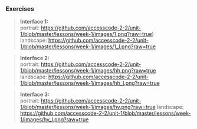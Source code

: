 ### Exercises

> **Interface 1:**  
portrait: https://github.com/accesscode-2-2/unit-1/blob/master/lessons/week-1/images/1.png?raw=true)    
landscape: https://github.com/accesscode-2-2/unit-1/blob/master/lessons/week-1/images/1_l.png?raw=true

> **Interface 2:**  
portrait: https://github.com/accesscode-2-2/unit-1/blob/master/lessons/week-1/images/hh.png?raw=true  
landscape: https://github.com/accesscode-2-2/unit-1/blob/master/lessons/week-1/images/hh_l.png?raw=true

> **Interface 3:**   
portrait: https://github.com/accesscode-2-2/unit-1/blob/master/lessons/week-1/images/hv.png?raw=true
landscape: https://github.com/accesscode-2-2/unit-1/blob/master/lessons/week-1/images/hv_l.png?raw=true
